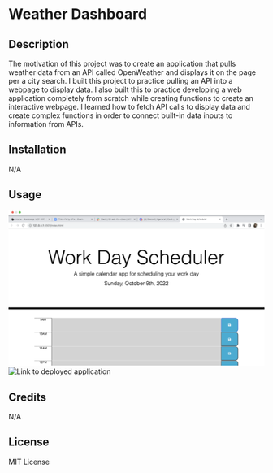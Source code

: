 # Weather Dashboard

## Description

The motivation of this project was to create an application that pulls weather data from an API called OpenWeather and displays it on the page per a city search. I built this project to practice pulling an API into a webpage to display data. I also built this to practice developing a web application completely from scratch while creating functions to create an interactive webpage. I learned how to fetch API calls to display data and create complex functions in order to connect built-in data inputs to information from APIs. 

## Installation

N/A

## Usage

![alt text](./assets/images/work-scheduler.jpg)
![Link to deployed application]()

## Credits

N/A

## License

MIT License


